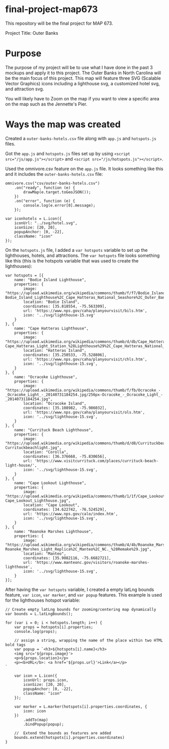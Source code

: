 # final-project-map673
This repository will be the final project for MAP 673.

Project Title: Outer Banks

# Purpose
The purpose of my project will be to use what I have done in the past 3 mockups and apply it to this project. The Outer Banks in North Carolina will be the main focus of this project. This map will feature three SVG (Scalable Vector Graphics) icons including a lighthouse svg, a customized hotel svg, and attraction svg. 

You will likely have to Zoom on the map if you want to view a specific area on the map such as the Jennette's Pier.

# Ways the map was created
Created a ```outer-banks-hotels.csv``` file along with ```app.js``` and ```hotspots.js``` files.

Got the ```app.js``` and ```hotspots.js``` files set up by using ```<script src="/js/app.js"></script>``` and ```<script src="/js/hotspots.js"></script>```.

Used the omnivore.csv feature on the ```app.js``` file. It looks something like this and it includes the ```outer-banks-hotels.csv``` file:

```
omnivore.csv("csv/outer-banks-hotels.csv")
    .on("ready", function (e) {
        drawMap(e.target.toGeoJSON());
    })
    .on("error", function (e) {
        console.log(e.error[0].message);
    });

var iconhotels = L.icon({
    iconUrl: "../svg/hotel.svg",
    iconSize: [20, 20],
    popupAnchor: [0, -22],
    className: "icon"
});
```

On the ```hotspots.js``` file, I added a ```var hotspots``` variable to set up the lighthouses, hotels, and attractions. The ```var hotspots``` file looks something like this (this is the hotspots variable that was used to create the lighthouses):

```
var hotspots = [{
    name: "Bodie Island Lighthouse",
    properties: {
        image: "https://upload.wikimedia.org/wikipedia/commons/thumb/f/f7/Bodie_Island_Lighthouse%2C_Cape_Hatteras_National_Seashore%2C_Outer_Banks%2C_North_Carolina_%2814432018464%29.jpg/256px-Bodie_Island_Lighthouse%2C_Cape_Hatteras_National_Seashore%2C_Outer_Banks%2C_North_Carolina_%2814432018464%29.jpg",
        location: "Bodie Island",
        coordinates: [35.818554, -75.563309],
        url: 'https://www.nps.gov/caha/planyourvisit/bils.htm',
        icon: '../svg/lighthouse-15.svg'
    }
}, {
    name: "Cape Hatteras Lighthouse",
    properties: {
        image: "https://upload.wikimedia.org/wikipedia/commons/thumb/d/db/Cape_Hatteras_Light_Station_%28Lighthouse%29%2C_Cape_Hatteras_National_Seashore%2C_Buxton%2C_North_Carolina_%2814268137700%29.jpg/256px-Cape_Hatteras_Light_Station_%28Lighthouse%29%2C_Cape_Hatteras_National_Seashore%2C_Buxton%2C_North_Carolina_%2814268137700%29.jpg",
        location: "Hatteras Island",
        coordinates: [35.250533, -75.528806],
        url: 'https://www.nps.gov/caha/planyourvisit/chls.htm',
        icon: '../svg/lighthouse-15.svg',
    }
}, {
    name: "Ocracoke Lighthouse",
    properties: {
        image: "https://upload.wikimedia.org/wikipedia/commons/thumb/f/fb/Ocracoke_-_Ocracoke_Light_-_20140731184254.jpg/256px-Ocracoke_-_Ocracoke_Light_-_20140731184254.jpg",
        location: "Ocracoke Island",
        coordinates: [35.108982, -75.986032],
        url: 'https://www.nps.gov/caha/planyourvisit/ols.htm',
        icon: '../svg/lighthouse-15.svg',
    }
}, {
    name: "Currituck Beach Lighthouse",
    properties: {
        image: "https://upload.wikimedia.org/wikipedia/commons/thumb/d/d8/Currituckbeachlight.jpg/256px-Currituckbeachlight.jpg",
        location: "Corolla",
        coordinates: [36.376668, -75.830656],
        url: 'https://www.visitcurrituck.com/places/currituck-beach-light-house/',
        icon: '../svg/lighthouse-15.svg',
    }
}, {
    name: "Cape Lookout Lighthouse",
    properties: {
        image: "https://upload.wikimedia.org/wikipedia/commons/thumb/1/1f/Cape_Lookout_Lighthouse.jpg/256px-Cape_Lookout_Lighthouse.jpg",
        location: "Cape Lookout",
        coordinates: [34.622742, -76.524529],
        url: 'https://www.nps.gov/calo/index.htm',
        icon: '../svg/lighthouse-15.svg',
    }
}, {
    name: "Roanoke Marshes Lighthouse",
    properties: {
        image: "https://upload.wikimedia.org/wikipedia/commons/thumb/4/4b/Roanoke_Marshes_Light_Replica%2C_Manteo%2C_NC._%28Remake%29.jpg/256px-Roanoke_Marshes_Light_Replica%2C_Manteo%2C_NC._%28Remake%29.jpg",
        location: "Manteo",
        coordinates: [35.9082116, -75.6682721],
        url: 'https://www.manteonc.gov/visitors/roanoke-marshes-lighthouse',
        icon: '../svg/lighthouse-15.svg',
    }
}];
```

After having the ```var hotspots``` variable, I created a empty latLng bounds feature, ```var icon```, ```var marker```, and ```var popup``` features. This example is used for the lighthouses hotspot variable:
```
// Create empty latLng bounds for zooming/centering map dynamically
var bounds = L.latLngBounds();

for (var i = 0; i < hotspots.length; i++) {
    var props = hotspots[i].properties;
    console.log(props);

    // assign a string, wrapping the name of the place within two HTML bold tags
    var popup = `<h3>${hotspots[i].name}</h3>
    <img src='${props.image}'>
    <p>${props.location}</p>
    <p><b>URL</b>: <a href='${props.url}'>Link</a></p>
`

    var icon = L.icon({
        iconUrl: props.icon,
        iconSize: [20, 20],
        popupAnchor: [0, -22],
        className: "icon"
    });

    var marker = L.marker(hotspots[i].properties.coordinates, {
        icon: icon
    })
        .addTo(map)
        .bindPopup(popup);

    //  Extend the bounds as features are added
    bounds.extend(hotspots[i].properties.coordinates)
}
```
